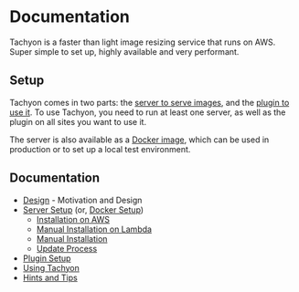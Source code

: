 # Documentation

Tachyon is a faster than light image resizing service that runs on AWS. Super simple to set up, highly available and very performant.


## Setup

Tachyon comes in two parts: the [server to serve images](server.md), and the [plugin to use it](plugin.md). To use Tachyon, you need to run at least one server, as well as the plugin on all sites you want to use it.

The server is also available as a [Docker image](docker.md), which can be used in production or to set up a local test environment.


## Documentation

* [Design](design.md) - Motivation and Design
* [Server Setup](server.md) (or, [Docker Setup](docker.md))
	* [Installation on AWS](server.md#installation-on-aws)
	* [Manual Installation on Lambda](server.md#manual-installation-on-lambda)
	* [Manual Installation](server.md#manual-installation)
	* [Update Process](server.md#update-process)
* [Plugin Setup](plugin.md)
* [Using Tachyon](using.md)
* [Hints and Tips](tips.md)
